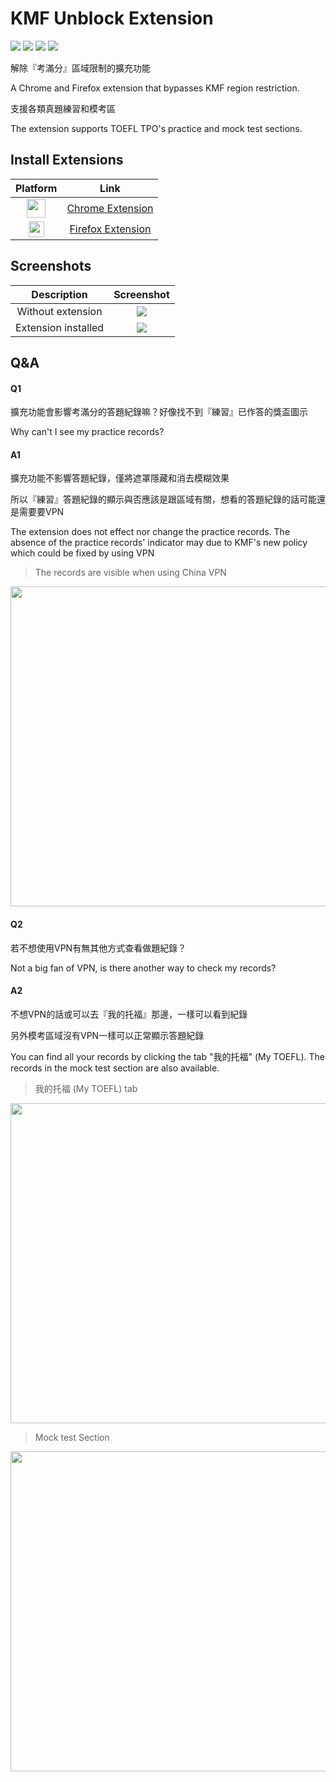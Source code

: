 # KMF Unblock Extension

[![](https://img.shields.io/chrome-web-store/users/jlbknbfjajehjmfjegefddgegipadonb?label=Chrome)](https://chrome.google.com/webstore/detail/kmf-unblock/jlbknbfjajehjmfjegefddgegipadonb) [![](https://img.shields.io/chrome-web-store/rating/jlbknbfjajehjmfjegefddgegipadonb?label=Rating)](https://chrome.google.com/webstore/detail/kmf-unblock/jlbknbfjajehjmfjegefddgegipadonb) [![](https://img.shields.io/amo/users/{24e6e3c8-3ef1-4c79-a9d6-d43f83cb5470}?color=F62336&label=Firefox)](https://addons.mozilla.org/en-GB/firefox/addon/kmf-unblock/)   [![](https://img.shields.io/amo/dw/{24e6e3c8-3ef1-4c79-a9d6-d43f83cb5470}?color=F62336&label=Downloads)](https://addons.mozilla.org/en-GB/firefox/addon/kmf-unblock/)

解除『考滿分』區域限制的擴充功能

A Chrome and Firefox extension that bypasses KMF region restriction.

支援各類真題練習和模考區

The extension supports TOEFL TPO's practice and mock test sections. 

## Install Extensions

|Platform|Link|
|:-:|:-:|
|[<img src = "https://i.imgur.com/zv5G8Ly.png" width="30px">](https://chrome.google.com/webstore/detail/kmf-unblock/jlbknbfjajehjmfjegefddgegipadonb)| [Chrome Extension](https://chrome.google.com/webstore/detail/kmf-unblock/jlbknbfjajehjmfjegefddgegipadonb) |
|[<img src = "https://i.imgur.com/M6KOVju.png" width="25px">](https://addons.mozilla.org/en-GB/firefox/addon/kmf-unblock/)| [Firefox Extension](https://addons.mozilla.org/en-GB/firefox/addon/kmf-unblock/)|

## Screenshots

|Description|Screenshot|
|:-:|:-:|
|Without extension|![](https://i.imgur.com/dCHMA7H.png)|
|Extension installed|![](https://i.imgur.com/pM1F5w8.png)|

## Q&A

#### Q1 
擴充功能會影響考滿分的答題紀錄嘛？好像找不到『練習』已作答的獎盃圖示 

Why can't I see my practice records?

#### A1
擴充功能不影響答題紀錄，僅將遮罩隱藏和消去模糊效果

所以『練習』答題紀錄的顯示與否應該是跟區域有關，想看的答題紀錄的話可能還是需要要VPN

The extension does not effect nor change the practice records. The absence of the practice records' indicator may due to KMF's new policy which could be fixed by using VPN 

> The records are visible when using China VPN

<img src = "https://i.imgur.com/5b1nn5k.png" width="512px">


#### Q2
若不想使用VPN有無其他方式查看做題紀錄？

Not a big fan of VPN, is there another way to check my records?

#### A2

不想VPN的話或可以去『我的托福』那邊，一樣可以看到紀錄

另外模考區域沒有VPN一樣可以正常顯示答題紀錄

You can find all your records by clicking the tab "我的托福" (My TOEFL). The records in the mock test section are also available.

> 我的托福 (My TOEFL) tab

<img src = "https://i.imgur.com/EZ0bN5Z.png" width="512px">

> Mock test Section

<img src = "https://i.imgur.com/MMqHCmG.png " width="512px">